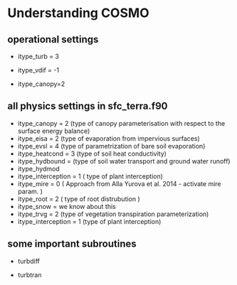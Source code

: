 # Understanding COSMO

## operational settings

- itype_turb = 3

- itype_vdif = -1

- itype_canopy=2

## all physics settings in sfc_terra.f90

- itype_canopy = 2 (type of canopy parameterisation with respect to the surface energy balance)
- itype_eisa = 2 (type of evaporation from impervious surfaces)
- itype_evsl = 4 (type of parametrization of bare soil evaporation)
- itype_heatcond = 3 (type of soil heat conductivity)
- itype_hydbound = (type of soil water transport and ground water runoff)
- itype_hydmod
- itype_interception = 1 ( type of plant interception)
- itype_mire = 0 ( Approach from Alla Yurova et al. 2014 - activate mire param. )
- itype_root = 2 ( type of root distrubution )
- itype_snow = we know about this
- itype_trvg = 2 (type of vegetation transpiration parameterization)
- itype_interception = 1 (type of plant interception)

## some important subroutines

- turbdiff

- turbtran
